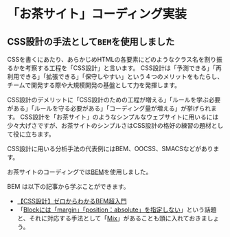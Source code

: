 # 「お茶サイト」コーディング実装

## CSS設計の手法として`BEM`を使用しました

CSSを書くにあたり、あらかじめHTMLの各要素にどのようなクラス名を割り振るかを考察する工程を「CSS設計」と言います。
CSS設計は「予測できる」「再利用できる」「拡張できる」「保守しやすい」という４つのメリットをもたらし、チームで開発する際や大規模開発の基盤として力を発揮します。

CSS設計のデメリットに「CSS設計のための工程が増える」「ルールを学ぶ必要がある」「ルールを守る必要がある」「コーディング量が増える」が挙げられます。
CSS設計を「お茶サイト」のようなシンプルなウェブサイトに用いるには少々大げさですが、お茶サイトのシンプルさはCSS設計の格好の練習の題材として役に立ちます。

CSS設計に用いる分析手法の代表例にはBEM、OOCSS、SMACSなどがあります。

お茶サイトのコーディングでは[BEM](https://en.bem.info/methodology/)を使用しました。

BEM は以下の記事から学ぶことができます。
- [【CSS設計】ゼロからわかるBEM超入門](https://zenn.dev/nagan/articles/dac6fa662f4dab)
- 「[Blockには「margin」「position：absolute」を指定しない](https://coding-note.com/bem/#i-9)」という話題と、それに対応する手法として「[Mix](https://coding-note.com/bem/#i-11)」があることも頭に入れておきましょう。
